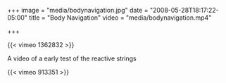 +++
image = "media/bodynavigation.jpg"
date = "2008-05-28T18:17:22-05:00"
title = "Body Navigation"
video = "media/bodynavigation.mp4"

+++

{{< vimeo 1362832 >}}


A video of a early test of the reactive strings

{{< vimeo 913351 >}}